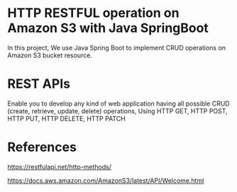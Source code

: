 # HTTP RESTFUL operation on Amazon S3 with Java SpringBoot 
In this project, We use Java Spring Boot to implement CRUD operations on Amazon S3 bucket resource.

# REST APIs
Enable you to develop any kind of web application having all possible CRUD (create, retrieve, update, delete) operations,
Using HTTP GET,  HTTP POST,  HTTP PUT, HTTP DELETE, HTTP PATCH

# References
https://restfulapi.net/http-methods/

https://docs.aws.amazon.com/AmazonS3/latest/API/Welcome.html
